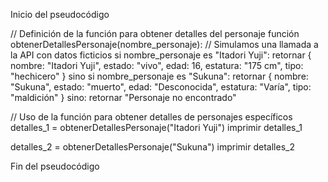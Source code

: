 Inicio del pseudocódigo

// Definición de la función para obtener detalles del personaje
función obtenerDetallesPersonaje(nombre_personaje):
    // Simulamos una llamada a la API con datos ficticios
    si nombre_personaje es "Itadori Yuji":
        retornar {
            nombre: "Itadori Yuji",
            estado: "vivo",
            edad: 16,
            estatura: "175 cm",
            tipo: "hechicero"
        }
    sino si nombre_personaje es "Sukuna":
        retornar {
            nombre: "Sukuna",
            estado: "muerto",
            edad: "Desconocida",
            estatura: "Varía",
            tipo: "maldición"
        }
    sino:
        retornar "Personaje no encontrado"

// Uso de la función para obtener detalles de personajes específicos
detalles_1 = obtenerDetallesPersonaje("Itadori Yuji")
imprimir detalles_1

detalles_2 = obtenerDetallesPersonaje("Sukuna")
imprimir detalles_2

Fin del pseudocódigo
